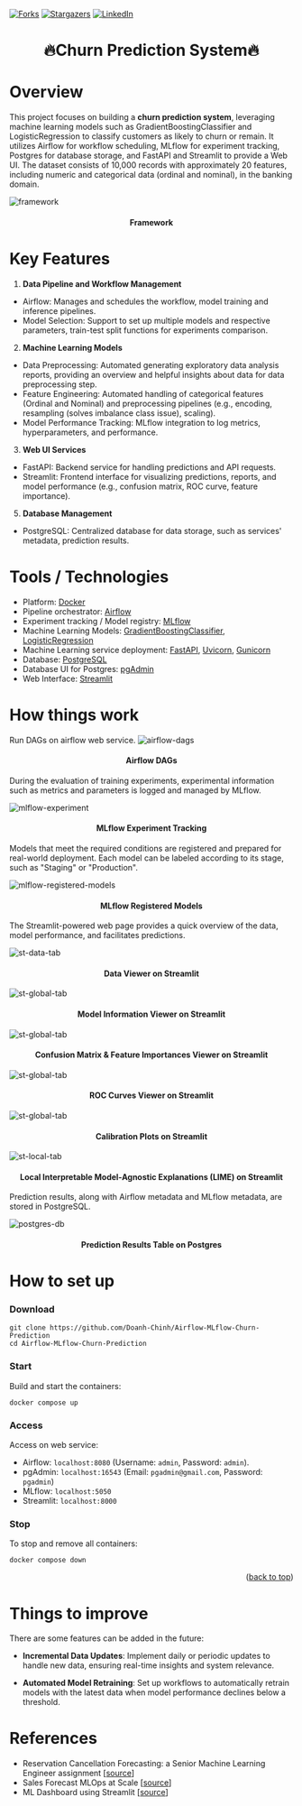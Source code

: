 <a name="readme-top"></a>

[![Forks][forks-shield]][forks-url]
[![Stargazers][stars-shield]][stars-url]
[![LinkedIn][linkedin-shield]][linkedin-url]

<h1 align="center">🔥Churn Prediction System🔥</h1>

# Overview
This project focuses on building a **churn prediction system**, leveraging machine learning models such as GradientBoostingClassifier and LogisticRegression to classify customers as likely to churn or remain. It utilizes Airflow for workflow scheduling, MLflow for experiment tracking, Postgres for database storage, and FastAPI and Streamlit to provide a Web UI. The dataset consists of 10,000 records with approximately 20 features, including numeric and categorical data (ordinal and nominal), in the banking domain.

![framework](assets/framework-churn-prediction.png)
<h4 align="center">Framework</h4>

# Key Features
1. **Data Pipeline and Workflow Management**
- Airflow: Manages and schedules the workflow, model training and inference pipelines.
- Model Selection: Support to set up multiple models and respective parameters, train-test split functions for experiments comparison.
2. **Machine Learning Models**
- Data Preprocessing: Automated generating exploratory data analysis reports, providing an overview and helpful insights about data for data preprocessing step.
- Feature Engineering: Automated handling of categorical features (Ordinal and Nominal) and preprocessing pipelines (e.g., encoding, resampling (solves imbalance class issue), scaling).
- Model Performance Tracking: MLflow integration to log metrics, hyperparameters, and performance.
3. **Web UI Services**
- FastAPI: Backend service for handling predictions and API requests.
- Streamlit: Frontend interface for visualizing predictions, reports, and model performance (e.g., confusion matrix, ROC curve, feature importance).
5. **Database Management**
- PostgreSQL: Centralized database for data storage, such as services' metadata, prediction results.
# Tools / Technologies
- Platform: [Docker](https://www.docker.com/)
- Pipeline orchestrator: [Airflow](https://airflow.apache.org/)
- Experiment tracking / Model registry: [MLflow](https://mlflow.org/)
- Machine Learning Models: [GradientBoostingClassifier](https://scikit-learn.org/stable/modules/generated/sklearn.ensemble.GradientBoostingClassifier.html), [LogisticRegression](https://scikit-learn.org/1.5/modules/generated/sklearn.linear_model.LogisticRegression.html)
- Machine Learning service deployment: [FastAPI](https://fastapi.tiangolo.com/), [Uvicorn](https://www.uvicorn.org/), [Gunicorn](https://gunicorn.org/)
- Database: [PostgreSQL](https://www.postgresql.org/)
- Database UI for Postgres: [pgAdmin](https://www.pgadmin.org/)
- Web Interface: [Streamlit](https://streamlit.io/)

# How things work

Run DAGs on airflow web service.
![airflow-dags](assets/airflow-dags.png)
<h4 align="center">Airflow DAGs</h4>

During the evaluation of training experiments, experimental information such as metrics and parameters is logged and managed by MLflow.

![mlflow-experiment](assets/mlflow-experiments.png)
<h4 align="center">MLflow Experiment Tracking</h4>

Models that meet the required conditions are registered and prepared for real-world deployment. Each model can be labeled according to its stage, such as "Staging" or "Production".

![mlflow-registered-models](assets/mlflow-resgistered-models.png)
<h4 align="center">MLflow Registered Models</h4>

The Streamlit-powered web page provides a quick overview of the data, model performance, and facilitates predictions.

![st-data-tab](assets/st-data-tab.png)
<h4 align="center">Data Viewer on Streamlit</h4>

![st-global-tab](assets/st-glper1.png)
<h4 align="center">Model Information Viewer on Streamlit</h4>

![st-global-tab](assets/st-glper2.png)
<h4 align="center">Confusion Matrix & Feature Importances Viewer on Streamlit</h4>

![st-global-tab](assets/st-glper3.png)
<h4 align="center">ROC Curves Viewer on Streamlit</h4>

![st-global-tab](assets/st-glper4.png)
<h4 align="center">Calibration Plots on Streamlit</h4>

![st-local-tab](assets/st-loper1.png)
<h4 align="center">Local Interpretable Model-Agnostic Explanations (LIME) on Streamlit</h4>

Prediction results, along with Airflow metadata and MLflow metadata, are stored in PostgreSQL.

![postgres-db](assets/postgre-db.png)
<h4 align="center">Prediction Results Table on Postgres</h4>


# How to set up
### Download
```
git clone https://github.com/Doanh-Chinh/Airflow-MLflow-Churn-Prediction
cd Airflow-MLflow-Churn-Prediction
```
### Start
Build and start the containers:
```
docker compose up
```
### Access
Access on web service:

- Airflow: `localhost:8080` (Username: `admin`, Password: `admin`).  
- pgAdmin: `localhost:16543` (Email: `pgadmin@gmail.com`, Password: `pgadmin`)
- MLflow: `localhost:5050`
- Streamlit: `localhost:8000`
### Stop
To stop and remove all containers:
```
docker compose down
```


<p align="right">(<a href="#readme-top">back to top</a>)</p>

# Things to improve
There are some features can be added in the future:
- **Incremental Data Updates**: Implement daily or periodic updates to handle new data, ensuring real-time insights and system relevance.

- **Automated Model Retraining**: Set up workflows to automatically retrain models with the latest data when model performance declines below a threshold.
# References
- Reservation Cancellation Forecasting: a Senior Machine Learning Engineer assignment [[source](https://github.com/jeremyarancio/reservation_cancellation_prediction)]
- Sales Forecast MLOps at Scale [[source](https://github.com/jomariya23156/sales-forecast-mlops-at-scale/tree/master)]
- ML Dashboard using Streamlit [[source](https://www.youtube.com/watch?v=gdNknCDf2LU)]


<!-- Badges -->
[forks-shield]: https://img.shields.io/github/forks/Doanh-Chinh/Airflow-ETL-AdventureWorks.svg?style=for-the-badge
[forks-url]: https://github.com/Doanh-Chinh/Airflow-ETL-AdventureWorks/network/members
[stars-shield]: https://img.shields.io/github/stars/Doanh-Chinh/Airflow-ETL-AdventureWorks.svg?style=for-the-badge
[stars-url]: https://github.com/Doanh-Chinh/Airflow-ETL-AdventureWorks/stargazers
[linkedin-shield]: https://img.shields.io/badge/LinkedIn-Profile-blue?style=for-the-badge&logo=linkedin
[linkedin-url]: https://www.linkedin.com/in/chinh-luong-doanh/